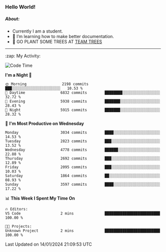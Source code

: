 ### Hello World!

##### About:
- Currently I am a student.
- 🌱 I’m learning how to make better documentation.
- 🌱 GO PLANT SOME TREES AT [TEAM TREES](https://teamtrees.org/)

---
  <summary>:zap: My Activity:</summary>
  
<!--START_SECTION:waka-->
![Code Time](http://img.shields.io/badge/Code%20Time-1%2C268%20hrs%2028%20mins-blue)

**I'm a Night 🦉** 

```text
🌞 Morning                2198 commits        ███░░░░░░░░░░░░░░░░░░░░░░   10.53 % 
🌆 Daytime                6832 commits        ████████░░░░░░░░░░░░░░░░░   32.72 % 
🌃 Evening                5938 commits        ███████░░░░░░░░░░░░░░░░░░   28.43 % 
🌙 Night                  5915 commits        ███████░░░░░░░░░░░░░░░░░░   28.32 % 
```
📅 **I'm Most Productive on Wednesday** 

```text
Monday                   3034 commits        ████░░░░░░░░░░░░░░░░░░░░░   14.53 % 
Tuesday                  2823 commits        ███░░░░░░░░░░░░░░░░░░░░░░   13.52 % 
Wednesday                4778 commits        ██████░░░░░░░░░░░░░░░░░░░   22.88 % 
Thursday                 2692 commits        ███░░░░░░░░░░░░░░░░░░░░░░   12.89 % 
Friday                   2095 commits        ███░░░░░░░░░░░░░░░░░░░░░░   10.03 % 
Saturday                 1864 commits        ██░░░░░░░░░░░░░░░░░░░░░░░   08.93 % 
Sunday                   3597 commits        ████░░░░░░░░░░░░░░░░░░░░░   17.22 % 
```


📊 **This Week I Spent My Time On** 

```text
🔥 Editors: 
VS Code                  2 mins              █████████████████████████   100.00 % 

🐱‍💻 Projects: 
Unknown Project          2 mins              █████████████████████████   100.00 % 
```


 Last Updated on 14/01/2024 21:09:53 UTC
<!--END_SECTION:waka-->
